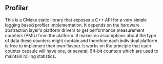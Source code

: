 ## Profiler

This is a CMake static library that exposes a C++ API for a very simple logging based profiler implementation. It
depends on the hardware abstraction layer's platform drivers to get performance measurement counters (PMU) from the
platform. It makes no assumptions about the type of data these counters might contain and therefore each individual
platform is free to implement their own flavour. It works on the principle that each counter capsule will have one, or
several, 64-bit counters which are used to maintain rolling statistics.
